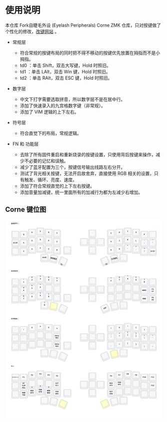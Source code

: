 # 使用说明


本仓库 Fork自睫毛外设 (Eyelash Peripherals) Corne ZMK 仓库，只对按键做了个性化的修改，[改键网站](https://nickcoutsos.github.io/keymap-editor/) 。

- 常规层

    - 符合常规的按键布局的同时把不得不移动的按键优先放置在拇指而不是小拇指。
    - td0 ：单击 Shift，双击大写键，Hold 时照旧。
    - td1 ：单击 LAlt，双击 Win 键，Hold 时照旧。
    - td2 ：单击 RAlt，双击 ESC 键，Hold 时照旧。

- 数字层
    
    - 中文下打字需要选取拼音，所以数字层不是在居中行。
    - 添加了快速录入的九宫格数字键（非常规）。
    - 添加了 VIM 逻辑的上下左右。

- 符号层
    
    - 符合直觉下的布局，常规逻辑。

- FN 和 功能层
    
    - 去除了所有固件重启和重新烧录的按键设置，只使用背后按键来操作，减少不必要的记忆和误触。
    - 减少了蓝牙配置为三个，按键信号输出线路左右分开。
    - 测试了背光相关按键，无法开启故舍弃，直接使用 RGB 相关的设置，只有触发、循环、亮度、速度。
    - 添加了符合常规直觉的上下左右按键。
    - 添加音量加减键，统一里面所有的加减行为都为左减少右增加。

## Corne 键位图

![Diagram of config/eyelash_corne.keymap](keymap-drawer/eyelash_corne.svg "generated by @caksoylar's Keymap Drawer")
